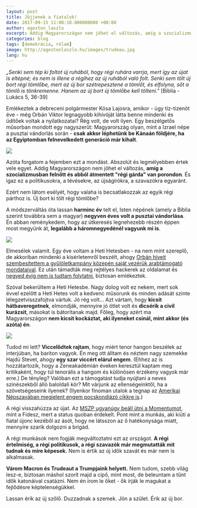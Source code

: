 ```yaml
---
layout: post
title: Jöjjenek a fiatalok!
date: 2017-09-15 11:00:18.000000000 +00:00
author: agoston_laszlo
excerpt: Addig Magyarországon nem jöhet el változás, amíg a szocializmusban felnőtt és abból átmentett régi gárda van porondon. És igaz ez a politikusokra, a tévésekre, az újságírókra, a szavazókra egyaránt. 
categories: blog
tags: [demokrácia, rólam]
image: http://agostonlaszlo.hu/images/trudeau.jpg
lang: hu
---
```

*„Senki sem tép ki foltot új ruhából, hogy régi ruhára varrja, mert így az újat is eltépné; és nem is illene a régihez az új ruhából való folt. Senki sem tölt új bort régi tömlőbe, mert az új bor szétrepesztené a tömlőt, és elfolyna, sőt a tömlő is tönkremenne. Hanem az új bort új tömlőbe kell tölteni."*
[Biblia - Lukács 5, 36-39]
 
Emlékeztek a debreceni polgármester Kósa Lajosra, amikor - úgy tíz-tizenöt éve - még Orbán Viktor legnagyobb kihívóját látta benne mindenki és üdítőek voltak a nyilatkozatai? Rég volt, de volt ilyen. Egy beszélgetős műsorban mondott egy nagyszerűt: Magyarország olyan, mint a Izrael népe a pusztai vándorlás során - **csak akkor léphetünk be Kánaán földjére, ha az Egyiptomban felnevelkedett generáció már kihalt**.

![](http://agostonlaszlo.hu/images/trudeau.jpg)

Azóta forgatom a fejemben ezt a mondást. Abszolút és legmélyebben értek vele egyet. Addig Magyarországon nem jöhet el változás, **amíg a szocializmusban felnőtt és abból átmentett "régi gárda" van porondon**. És igaz ez a politikusokra, a tévésekre, az újságírókra, a szavazókra egyaránt. 

Ezért nem látom esélyét, hogy valaha is becsatlakozzak az egyik régi párthoz is. Új bort ki tölt régi tömlőbe?

A módszerváltás óta lassan **harminc év** telt el, Isten népének (amely a Biblia szerint továbbra sem a magyar) **negyven éves volt a pusztai vándorlása**. Én abban reménykedem, hogy az útkeresés legnehezebb részén éppen most megyünk át, **legalább a háromnegyedénél vagyunk mi is**.

![](http://agostonlaszlo.hu/images/orbanarab.jpg)

Elmesélek valamit. Egy éve voltam a Heti Hetesben - na nem mint szereplő, de akkoriban mindenki a kísérletemről beszélt, ahogy [Orbán híveit szembesítettem a gyűlöletkampány közepén saját vezérük arabtámogató mondataival](http://agostonlaszlo.hu/blog/hogyan-alljon-egy-fidesz-szavazo-az-iszlamhoz/). Ez után támadták meg rejtélyes hackerek az oldalamat és [negyed évig nem is tudtam folytatni](http://agostonlaszlo.hu/blog/visszatertem/), biztosan emlékeztek.

Szóval bekerültem a Heti Hetesbe. Nagy dolog volt ez nekem, mert sok évvel ezelőtt a Heti Hetes volt a kedvenc műsorunk és minden adását szinte lélegzetvisszafojtva vártuk. Jó rég volt... Azt vártam, hogy **kicsit hátbaveregetnek**, elmondják, mennyire jó ötlet volt és **dicsérik a civil kurázsit**, másokat is bátorítanak majd. Főleg, hogy azért ma Magyarországon **nem kicsit kockáztat, aki ilyeneket csinál, mint akkor (és azóta) én**.

![](http://agostonlaszlo.hu/images/szolasszabadsag.JPG)

Tudod mi lett? **Viccelődtek rajtam**, hogy miért tenor hangon beszélek az interjúban, ha bariton vagyok. Én meg ott álltam és néztem nagy szemekke Hajdú Stevet, ahogy **egy szar viccért elárul engem**. (Ehhez az is hozzátartozik, hogy a Zeneakadémián éveken keresztül kaptam meg kritikaként, hogy túl tenorális a hangom és különösen érzékeny vagyok már erre.) De tényleg? Valóban ezt a támogatást tudja nyújtani a neves színészekből álló baloldali kör? Mit várjunk az ellenségeinktől, ha a szövetségeseink ilyenek? (Ilyenkor finoman utalok a tegnap az [Amerikai Népszavában megjelent engem pocskondiázó cikkre is](http://nepszava.us/zsebesi-zsolt-a-szerecsenmosdato-agoston-laszlo/).)

A régi visszahúzza az újat. Az [MSZP ugyanúgy beáll ütni a Momentumot](https://444.hu/2017/02/24/szanyi-tibor-szerint-a-fidesz-penzeli-a-momentum-mozgalmat-haris-evan-keresztul), mint a Fidesz, mert a status quoban érdekelt. Pont mint a munkás, aki kiüti a fiatal újonc kezéből az ásót, hogy ne látsszon az ő hatékonysága miatt, mennyire szarik dolgozni a brigád.

A régi munkások nem fogják megváltoztatni ezt az országot. **A régi értelmiség, a régi politikusok, a régi szavazók már megmutatták mit tudnak és mire képesek.** Nem is értik az új idők szavát és már nem is alkalmasak.

**Várom Macron és Trudeaut a Trumpjaink helyett.** Nem tudom, szebb világ lesz-e, biztosan máshol szorít majd a cipő, mint most, de beleuntam a tűnt idők katonáival csatázni. Nem én írom le őket - ők írják le magukat a fejlődésre képtelenségükkel.

Lassan érik az új szőlő. Duzzadnak a szemek. Jön a szület. Érik az új bor.
